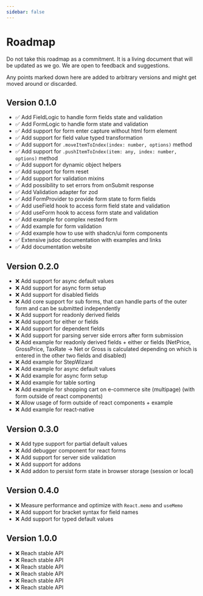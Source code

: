 ```yaml
---
sidebar: false
---
```


# Roadmap

Do not take this roadmap as a commitment.
It is a living document that will be updated as we go.
We are open to feedback and suggestions.

Any points marked down here are added to arbitrary versions and might get moved around or discarded.

## Version 0.1.0

- :white_check_mark: <LibraryChip library="form-core" /> Add FieldLogic to handle form fields state and validation
- :white_check_mark: <LibraryChip library="form-core" /> Add FormLogic to handle form state and validation
- :white_check_mark: <LibraryChip library="form-core" /> Add support for form enter capture without html form element
- :white_check_mark: <LibraryChip library="form-core" /> Add support for field value typed transformation
- :white_check_mark: <LibraryChip library="form-core" /> Add support for `.moveItemToIndex(index: number, options)` method
- :white_check_mark: <LibraryChip library="form-core" /> Add support for `.pushItemToIndex(item: any, index: number, options)` method
- :white_check_mark: <LibraryChip library="form-core" /> Add support for dynamic object helpers
- :white_check_mark: <LibraryChip library="form-core" /> Add support for form reset
- :white_check_mark: <LibraryChip library="form-core" /> Add support for validation mixins
- :white_check_mark: <LibraryChip library="form-core" /> Add possibility to set errors from onSubmit response
- :white_check_mark: <LibraryChip library="validation-adapter-zod" /> Add Validation adapter for zod
- :white_check_mark: <LibraryChip library="form-react" /> Add FormProvider to provide form state to form fields
- :white_check_mark: <LibraryChip library="form-react" /> Add useField hook to access form field state and validation
- :white_check_mark: <LibraryChip library="form-react" /> Add useForm hook to access form state and validation
- :white_check_mark: <LibraryChip library="form-react" /> Add example for complex nested form
- :white_check_mark: <LibraryChip library="form-react" /> Add example for form validation
- :white_check_mark: <LibraryChip library="form-react" /> Add example how to use with shadcn/ui form components
- :white_check_mark: <LibraryChip library="chore" /> Extensive jsdoc documentation with examples and links
- :white_check_mark: <LibraryChip library="chore" /> Add documentation website

## Version 0.2.0

- :x: <LibraryChip library="form-core" /> Add support for async default values
- :x: <LibraryChip library="form-core" /> Add support for async form setup
- :x: <LibraryChip library="form-core" /> Add support for disabled fields
- :x: <LibraryChip library="form-core" /> Add core support for sub forms, that can handle parts of the outer form and can be submitted independently
- :x: <LibraryChip library="form-core" /> Add support for readonly derived fields
- :x: <LibraryChip library="form-core" /> Add support for either or fields
- :x: <LibraryChip library="form-core" /> Add support for dependent fields
- :x: <LibraryChip library="form-core" /> Add support for parsing server side errors after form submission
- :x: <LibraryChip library="form-react" /> Add example for readonly derived fields + either or fields (NetPrice, GrossPrice, TaxRate -> Net or Gross is calculated depending on which is entered in the other two fields and disabled)
- :x: <LibraryChip library="form-react" /> Add example for StepWizard
- :x: <LibraryChip library="form-react" /> Add example for async default values
- :x: <LibraryChip library="form-react" /> Add example for async form setup
- :x: <LibraryChip library="form-react" /> Add example for table sorting
- :x: <LibraryChip library="form-react" /> Add example for shopping cart on e-commerce site (multipage) (with form outside of react components)
- :x: <LibraryChip library="form-react" /> Allow usage of form outside of react components + example
- :x: <LibraryChip library="form-react-native" /> Add example for react-native

## Version 0.3.0

- :x: <LibraryChip library="form-core" /> Add type support for partial default values
- :x: <LibraryChip library="debugger-react" /> Add debugger component for react forms
- :x: <LibraryChip library="form-core" /> Add support for server side validation
- :x: <LibraryChip library="form-core" /> Add support for addons
- :x: <LibraryChip library="addon-storage-persistence" /> Add addon to persist form state in browser storage (session or local)

## Version 0.4.0

- :x: <LibraryChip library="form-react" /> Measure performance and optimize with `React.memo` and `useMemo`
- :x: <LibraryChip library="form-core" /> Add support for bracket syntax for field names
- :x: <LibraryChip library="form-core" /> Add support for typed default values

## Version 1.0.0

- :x: <LibraryChip library="form-core" /> Reach stable API
- :x: <LibraryChip library="form-react" /> Reach stable API
- :x: <LibraryChip library="form-react-native" /> Reach stable API
- :x: <LibraryChip library="validation-adapter-zod" /> Reach stable API
- :x: <LibraryChip library="addon-storage-persistence" /> Reach stable API
- :x: <LibraryChip library="debugger-react" /> Reach stable API
